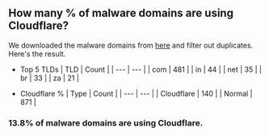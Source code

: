 ## How many % of malware domains are using Cloudflare?


We downloaded the malware domains from [here](https://urlhaus.abuse.ch) and filter out duplicates.
Here's the result.


[//]: # (start replacement)


- Top 5 TLDs
| TLD | Count |
| --- | --- |
| com | 481 |
| in | 44 |
| net | 35 |
| br | 33 |
| za | 21 |


- Cloudflare %
| Type | Count |
| --- | --- |
| Cloudflare | 140 |
| Normal | 871 |


### 13.8% of malware domains are using Cloudflare.